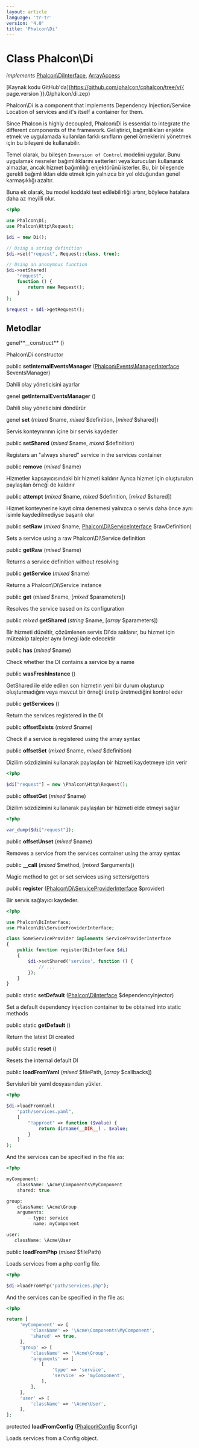 ```yaml
---
layout: article
language: 'tr-tr'
version: '4.0'
title: 'Phalcon\Di'
---
```

# Class **Phalcon\Di**

*implements* [Phalcon\DiInterface](Phalcon_DiInterface), [ArrayAccess](https://php.net/manual/en/class.arrayaccess.php)

[Kaynak kodu GitHub'da](https://github.com/phalcon/cphalcon/tree/v{{ page.version }}.0/phalcon/di.zep)

Phalcon\Di is a component that implements Dependency Injection/Service Location of services and it's itself a container for them.

Since Phalcon is highly decoupled, Phalcon\Di is essential to integrate the different components of the framework. Geliştirici, bağımlılıkları enjekte etmek ve uygulamada kullanılan farklı sınıfların genel örneklerini yönetmek için bu bileşeni de kullanabilir.

Temel olarak, bu bileşen `Inversion of Control` modelini uygular. Bunu uygulamak nesneler bağımlılıklarını setterleri veya kurucuları kullanarak almazlar, ancak hizmet bağımlılığı enjektörünü isterler. Bu, bir bileşende gerekli bağımlılıkları elde etmek için yalnızca bir yol olduğundan genel karmaşıklığı azaltır.

Buna ek olarak, bu model koddaki test edilebilirliği artırır, böylece hatalara daha az meyilli olur.

```php
<?php

use Phalcon\Di;
use Phalcon\Http\Request;

$di = new Di();

// Using a string definition
$di->set("request", Request::class, true);

// Using an anonymous function
$di->setShared(
    "request",
    function () {
        return new Request();
    }
);

$request = $di->getRequest();

```

## Metodlar

genel**__construct** ()

Phalcon\Di constructor

public **setInternalEventsManager** ([Phalcon\Events\ManagerInterface](Phalcon_Events_ManagerInterface) $eventsManager)

Dahili olay yöneticisini ayarlar

genel **getInternalEventsManager** ()

Dahili olay yöneticisini döndürür

genel **set** (*mixed* $name, *mixed* $definition, [*mixed* $shared])

Servis konteynırının içine bir servis kaydeder

public **setShared** (*mixed* $name, *mixed* $definition)

Registers an "always shared" service in the services container

public **remove** (*mixed* $name)

Hizmetler kapsayıcısındaki bir hizmeti kaldırır Ayrıca hizmet için oluşturulan paylaşılan örneği de kaldırır

public **attempt** (*mixed* $name, *mixed* $definition, [*mixed* $shared])

Hizmet konteynerine kayıt olma denemesi yalnızca o servis daha önce aynı isimle kaydedilmediyse başarılı olur

public **setRaw** (*mixed* $name, [Phalcon\Di\ServiceInterface](Phalcon_Di_ServiceInterface) $rawDefinition)

Sets a service using a raw Phalcon\Di\Service definition

public **getRaw** (*mixed* $name)

Returns a service definition without resolving

public **getService** (*mixed* $name)

Returns a Phalcon\Di\Service instance

public **get** (*mixed* $name, [*mixed* $parameters])

Resolves the service based on its configuration

public *mixed* **getShared** (*string* $name, [*array* $parameters])

Bir hizmeti düzeltir, çözümlenen servis DI'da saklanır, bu hizmet için müteakip talepler aynı örnegi iade edecektir

public **has** (*mixed* $name)

Check whether the DI contains a service by a name

public **wasFreshInstance** ()

GetShared ile elde edilen son hizmetin yeni bir durum oluşturup oluşturmadığını veya mevcut bir örneği üretip üretmediğini kontrol eder

public **getServices** ()

Return the services registered in the DI

public **offsetExists** (*mixed* $name)

Check if a service is registered using the array syntax

public **offsetSet** (*mixed* $name, *mixed* $definition)

Dizilim sözdizimini kullanarak paylaşılan bir hizmeti kaydetmeye izin verir

```php
<?php

$di["request"] = new \Phalcon\Http\Request();

```

public **offsetGet** (*mixed* $name)

Dizilim sözdizimini kullanarak paylaşılan bir hizmeti elde etmeyi sağlar

```php
<?php

var_dump($di["request"]);

```

public **offsetUnset** (*mixed* $name)

Removes a service from the services container using the array syntax

public **__call** (*mixed* $method, [*mixed* $arguments])

Magic method to get or set services using setters/getters

public **register** ([Phalcon\Di\ServiceProviderInterface](Phalcon_Di_ServiceProviderInterface) $provider)

Bir servis sağlayıcı kaydeder.

```php
<?php

use Phalcon\DiInterface;
use Phalcon\Di\ServiceProviderInterface;

class SomeServiceProvider implements ServiceProviderInterface
{
    public function register(DiInterface $di)
    {
        $di->setShared('service', function () {
            // ...
        });
    }
}

```

public static **setDefault** ([Phalcon\DiInterface](Phalcon_DiInterface) $dependencyInjector)

Set a default dependency injection container to be obtained into static methods

public static **getDefault** ()

Return the latest DI created

public static **reset** ()

Resets the internal default DI

public **loadFromYaml** (*mixed* $filePath, [*array* $callbacks])

Servisleri bir yaml dosyasından yükler.

```php
<?php

$di->loadFromYaml(
    "path/services.yaml",
    [
        "!approot" => function ($value) {
            return dirname(__DIR__) . $value;
        }
    ]
);

```

And the services can be specified in the file as:

```php
<?php

myComponent:
    className: \Acme\Components\MyComponent
    shared: true

group:
    className: \Acme\Group
    arguments:
        - type: service
          name: myComponent

user:
   className: \Acme\User

```

public **loadFromPhp** (*mixed* $filePath)

Loads services from a php config file.

```php
<?php

$di->loadFromPhp("path/services.php");

```

And the services can be specified in the file as:

```php
<?php

return [
     'myComponent' => [
         'className' => '\Acme\Components\MyComponent',
         'shared' => true,
     ],
     'group' => [
         'className' => '\Acme\Group',
         'arguments' => [
             [
                 'type' => 'service',
                 'service' => 'myComponent',
             ],
         ],
     ],
     'user' => [
         'className' => '\Acme\User',
     ],
];

```

protected **loadFromConfig** ([Phalcon\Config](Phalcon_Config) $config)

Loads services from a Config object.